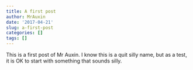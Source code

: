 ```yaml
---
title: A first post
author: MrAuxin
date: '2017-04-21'
slug: a-first-post
categories: []
tags: []
---
```


This is a first post of Mr Auxin. I know this is a quit silly name, but as a test, it is OK to start with something that sounds silly.